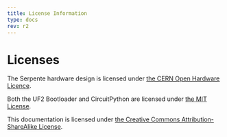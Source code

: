 ```yaml
---
title: License Information
type: docs
rev: r2
---
```


# Licenses

The Serpente hardware design is licensed under [the CERN Open Hardware Licence](https://github.com/arturo182/serpente_hw/blob/master/LICENSE.md).

Both the UF2 Bootloader and CircuitPython are licensed under [the MIT License](https://github.com/adafruit/circuitpython/blob/master/LICENSE).

This documentation is licensed under [the Creative Commons Attribution-ShareAlike License](https://creativecommons.org/licenses/by-sa/4.0/).